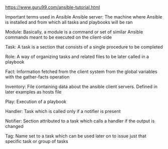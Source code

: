 https://www.guru99.com/ansible-tutorial.html

Important terms used in Ansible
Ansible server:
The machine where Ansible is installed and from which all tasks and playbooks will be ran

Module:
Basically, a module is a command or set of similar Ansible commands meant to be executed on the client-side

Task:
A task is a section that consists of a single procedure to be completed

Role:
A way of organizing tasks and related files to be later called in a playbook

Fact:
Information fetched from the client system from the global variables with the gather-facts operation

Inventory:
File containing data about the ansible client servers. Defined in later examples as hosts file

Play:
Execution of a playbook

Handler:
Task which is called only if a notifier is present

Notifier:
Section attributed to a task which calls a handler if the output is changed

Tag:
Name set to a task which can be used later on to issue just that specific task or group of tasks